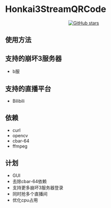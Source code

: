# Honkai3StreamQRCode

<div align="center">

[![GitHub stars](https://img.shields.io/github/stars/Theresa-0328/Honkai3StreamQRCode?color=blue&style=for-the-badge)](https://github.com/Theresa-0328/Honkai3StreamQRCode/stargazers)
</div>

## 使用方法


## 支持的崩坏3服务器
- b服

## 支持的直播平台
- Bilibili

## 依赖
- curl
- opencv
- cbar-64
- ffmpeg

## 计划
- GUI
- 去除cbar-64依赖
- 支持更多崩坏3服务器登录
- 同时抢多个直播间
- 优化cpu占用
